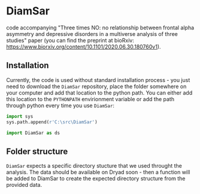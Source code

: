# DiamSar
code accompanying "Three times NO: no relationship between frontal alpha asymmetry and depressive disorders in a multiverse analysis of three studies" paper (you can find the preprint at bioRxiv: https://www.biorxiv.org/content/10.1101/2020.06.30.180760v1).

## Installation
Currently, the code is used without standard installation process - you just need to download the `DiamSar` repository, place the folder somewhere on your computer and add that location to the python path.
You can either add this location to the `PYTHONPATH` envirionment variable or add the path through python every time you use `DiamSar`:
```python
import sys
sys.path.append(r'C:\src\DiamSar')

import DiamSar as ds
```

## Folder structure
`DiamSar` expects a specific directory stucture that we used throught the analysis. The data should be available on Dryad soon - then a function will be added to DiamSar to create the expected directory structure from the provided data.
